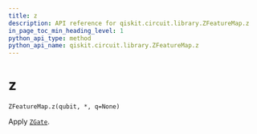 ```yaml
---
title: z
description: API reference for qiskit.circuit.library.ZFeatureMap.z
in_page_toc_min_heading_level: 1
python_api_type: method
python_api_name: qiskit.circuit.library.ZFeatureMap.z
---
```


# z

<span id="qiskit.circuit.library.ZFeatureMap.z" />

`ZFeatureMap.z(qubit, *, q=None)`

Apply [`ZGate`](qiskit.circuit.library.ZGate "qiskit.circuit.library.ZGate").

